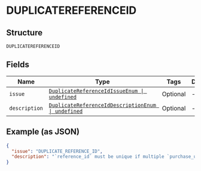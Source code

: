
# DUPLICATEREFERENCEID

## Structure

`DUPLICATEREFERENCEID`

## Fields

| Name | Type | Tags | Description |
|  --- | --- | --- | --- |
| `issue` | [`DuplicateReferenceIdIssueEnum \| undefined`](../../doc/models/duplicate-reference-id-issue-enum.md) | Optional | - |
| `description` | [`DuplicateReferenceIdDescriptionEnum \| undefined`](../../doc/models/duplicate-reference-id-description-enum.md) | Optional | - |

## Example (as JSON)

```json
{
  "issue": "DUPLICATE_REFERENCE_ID",
  "description": "`reference_id` must be unique if multiple `purchase_unit` are provided."
}
```

